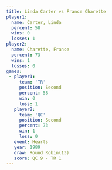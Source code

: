 ```yaml
---
title: Linda Carter vs France Charette
player1:                
  name: Carter, Linda   
  percent: 58           
  wins: 0               
  losses: 1             
player2:                
  name: Charette, France
  percent: 73           
  wins: 1               
  losses: 0             
games:
 - player1:          
     team: 'TR'      
     position: Second
     percent: 58     
     win: 0          
     loss: 1         
   player2:          
     team: 'QC'      
     position: Second
     percent: 73     
     win: 1          
     loss: 0         
   event: Hearts        
   year: 1989           
   draw: Round Robin(13)
   score: QC 9 - TR 1   
---
```

